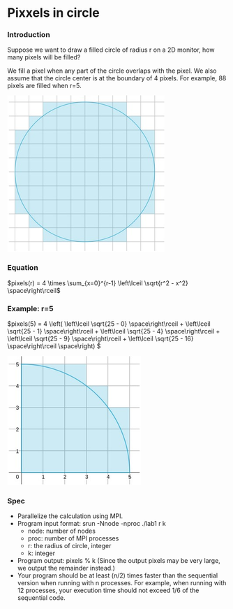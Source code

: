 # Pixxels in circle

### Introduction

Suppose we want to draw a filled circle of radius r on a 2D monitor, how many pixels will be filled?

We fill a pixel when any part of the circle overlaps with the pixel. We also assume that the circle center is at the boundary of 4 pixels.
For example, 88 pixels are filled when r=5.

![](./assets/circle.jpg)

### Equation

$pixels(r) = 4 \times \sum_{x=0}^{r-1} \left\lceil \sqrt{r^2 - x^2} \space\right\rceil$

### Example: r=5

$pixels(5) = 4 \left( \left\lceil \sqrt{25 - 0} \space\right\rceil + \left\lceil \sqrt{25 - 1} \space\right\rceil + \left\lceil \sqrt{25 - 4} \space\right\rceil + \left\lceil \sqrt{25 - 9} \space\right\rceil + \left\lceil \sqrt{25 - 16} \space\right\rceil \space\right)
$

![](./assets/example-circle.jpg)

### Spec

- Parallelize the calculation using MPI.
- Program input format: srun -Nnode -nproc ./lab1 r k
    - node: number of nodes
    - proc: number of MPI processes
    - r: the radius of circle, integer
    - k: integer
- Program output: pixels % k (Since the output pixels may be very large, we output the remainder instead.)
- Your program should be at least (n/2) times faster than the sequential version when running with n processes. For example, when running with 12 processes, your execution time should not exceed 1/6 of the sequential code.


